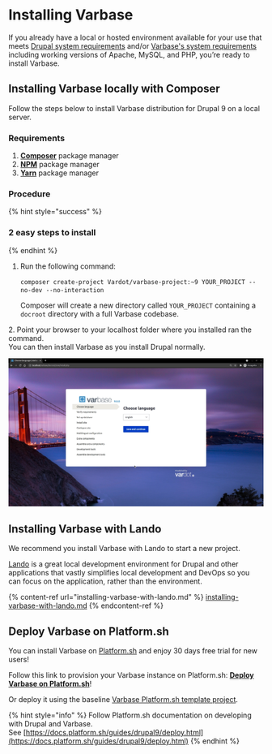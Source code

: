 # Installing Varbase

If you already have a local or hosted environment available for your use that meets [Drupal system requirements](https://www.drupal.org/requirements) and/or [Varbase's system requirements](requirements.md) including working versions of Apache, MySQL, and PHP, you’re ready to install Varbase.

## Installing Varbase locally with Composer

Follow the steps below to install Varbase distribution for Drupal 9 on a local server.

### Requirements

1. [**Composer**](https://getcomposer.org/doc/00-intro.md) package manager
2. [**NPM**](https://www.npmjs.com/) package manager
3. [**Yarn**](https://yarnpkg.com/) package manager

### Procedure

{% hint style="success" %}
### 2 easy steps to install
{% endhint %}

1.  Run the following command:&#x20;

    ```
    composer create-project Vardot/varbase-project:~9 YOUR_PROJECT --no-dev --no-interaction
    ```

    Composer will create a new directory called `YOUR_PROJECT` containing a `docroot` directory with a full Varbase codebase.&#x20;

2\. Point your browser to your localhost folder where you installed ran the command. \
You can then install Varbase as you install Drupal normally.

![Varbase Installation Screen](../../.gitbook/assets/Varbase-Installation-Screen.png)

## Installing Varbase with Lando

We recommend you install Varbase with Lando to start a new project.

[Lando](https://lando.dev/) is a great local development environment for Drupal and other applications that vastly simplifies local development and DevOps so you can focus on the application, rather than the environment.

{% content-ref url="installing-varbase-with-lando.md" %}
[installing-varbase-with-lando.md](installing-varbase-with-lando.md)
{% endcontent-ref %}



## Deploy Varbase on Platform.sh

You can install Varbase on [Platform.sh](https://platform.sh/) and enjoy 30 days free trial for new users!

Follow this link to provision your Varbase instance on Platform.sh: [**Deploy Varbase on Platform.sh**](https://console.platform.sh/projects/create-project?template=https://raw.githubusercontent.com/Vardot/templates-external/master/templates/varbase.template.yaml)!

Or deploy it using the baseline [Varbase Platform.sh template project](https://github.com/Vardot/platformsh-varbase).

{% hint style="info" %}
Follow Platform.sh documentation on developing with Drupal and Varbase.\
See [https://docs.platform.sh/guides/drupal9/deploy.html](https://docs.platform.sh/guides/drupal9/deploy.html)
{% endhint %}

